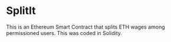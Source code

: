 # SplitIt
This is an Ethereum Smart Contract that splits ETH wages among permissioned users. This was coded in Solidity.
